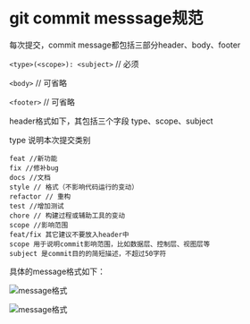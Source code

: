 # git commit messsage规范

每次提交，commit message都包括三部分header、body、footer

`<type>(<scope>): <subject>` // 必须

`<body>` // 可省略

`<footer>` // 可省略

header格式如下，其包括三个字段 type、scope、subject

type 说明本次提交类别
```
feat //新功能
fix //修补bug
docs //文档
style // 格式（不影响代码运行的变动）
refactor // 重构
test //增加测试
chore // 构建过程或辅助工具的变动
scope //影响范围
feat/fix 其它建议不要放入header中
scope 用于说明commit影响范围，比如数据层、控制层、视图层等
subject 是commit目的的简短描述，不超过50字符
```
具体的message格式如下：

![message格式](./../../.vuepress/public/img/other/11.png)

![message格式](./../../.vuepress/public/img/other/12.png)